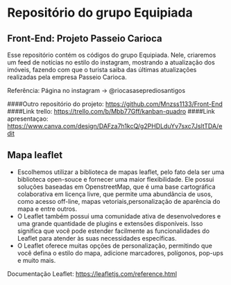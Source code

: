 
# Repositório do grupo Equipiada

## Front-End: Projeto Passeio Carioca

Esse repositório contém os códigos do grupo Equipiada. Nele, criaremos um feed de notícias no estilo do instagram, mostrando a atualização dos imóveis, fazendo com que o turista saiba das últimas atualizações realizadas pela empresa Passeio Carioca.

Referência: Página no instagram -> @riocasaseprediosantigos

####Outro repositório do projeto: https://github.com/Mnzss1133/Front-End
####Link trello: https://trello.com/b/Mbb77Gff/kanban-quadro
####Link apresentaçao: https://www.canva.com/design/DAFza7h1kcQ/g2PHDLduYv7sxc7JsltTDA/edit

## Mapa leaflet

* Escolhemos utilizar a biblioteca de mapas leaflet, pelo fato dela ser uma biblioteca open-souce e fornecer uma maior flexibilidade. Ele possui soluções baseadas em OpenstreetMap, que é uma base cartográfica colaborativa em licença livre, que permite uma abundância de usos, como acesso off-line, mapas vetoriais,personalização de aparência do mapa e entre outros.
* O Leaflet também possui uma comunidade ativa de desenvolvedores e uma grande quantidade de plugins e extensões disponíveis. Isso significa que você pode estender facilmente as funcionalidades do Leaflet para atender às suas necessidades específicas.
* O Leaflet oferece muitas opções de personalização, permitindo que você defina o estilo do mapa, adicione marcadores, polígonos, pop-ups e muito mais.
  
Documentação Leaflet: https://leafletjs.com/reference.html

